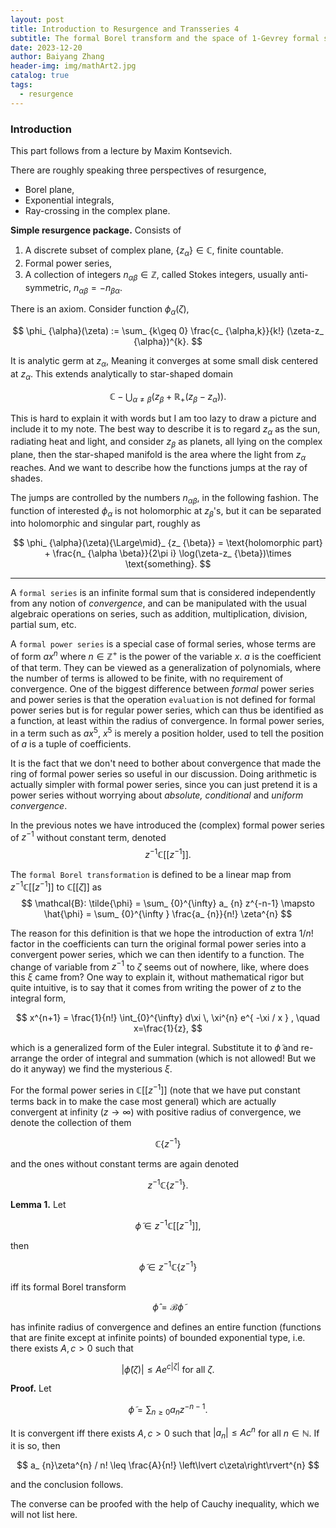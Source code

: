 ```yaml
---
layout: post
title: Introduction to Resurgence and Transseries 4
subtitle: The formal Borel transform and the space of 1-Gevrey formal series
date: 2023-12-20
author: Baiyang Zhang
header-img: img/mathArt2.jpg
catalog: true
tags:
  - resurgence
---
```


### Introduction

This part follows from a lecture by Maxim Kontsevich.

There are roughly speaking three perspectives of resurgence,
- Borel plane,
- Exponential integrals,
- Ray-crossing in the complex plane.

**Simple resurgence package.** Consists of 
1. A discrete subset of complex plane, $\left\lbrace z_ {\alpha} \right\rbrace \in\mathbb{C}$, finite countable. 
2. Formal power series, 
3. A collection of integers $n_ {\alpha \beta}\in\mathbb{Z}$, called Stokes integers, usually anti-symmetric, $n_ {\alpha \beta}=-n_ {\beta \alpha}$.

There is an axiom. Consider function $\phi_ {\alpha}(\zeta)$, 

$$
\phi_ {\alpha}(\zeta) := \sum_ {k\geq 0} \frac{c_ {\alpha,k}}{k!} (\zeta-z_ {\alpha})^{k}.
$$

It is analytic germ at $z_ {\alpha}$, Meaning it converges at some small disk centered at $z_ {\alpha}$. This extends analytically to star-shaped domain 

$$
\mathbb{C} - \bigcup_ {\alpha \neq \beta} (z_ {\beta} + \mathbb{R}_ {+}(z_ {\beta}-z_ {\alpha})).
$$

This is hard to explain it with words but I am too lazy to draw a picture and include it to my note. The best way to describe it is to regard $z_ {\alpha}$ as the sun, radiating heat and light, and consider $z_ {\beta}$ as planets, all lying on the complex plane, then the star-shaped manifold is the area where the light from $z_ {\alpha}$ reaches. And we want to describe how the functions jumps at the ray of shades. 

The jumps are controlled by the numbers $n_ {\alpha \beta}$, in the following fashion. The function of interested $\phi_ {\alpha}$ is not holomorphic at $z_ {\beta}$'s, but it can be separated into holomorphic and singular part, roughly as 

$$
\phi_ {\alpha}(\zeta){\Large\mid}_ {z_ {\beta}}  = \text{holomorphic part} + \frac{n_ {\alpha \beta}}{2\pi i} \log(\zeta-z_ {\beta})\times \text{something}.
$$


- - -

A `formal series` is an infinite formal sum that is considered independently from any notion of *convergence*, and can be manipulated with the usual algebraic operations on series, such as addition, multiplication, division, partial sum, etc.

A `formal power series` is a special case of formal series, whose terms are of form $ax^{n}$ where $n\in\mathbb{Z}^{+}$ is the power of the variable $x$. $a$ is the coefficient of that term. They can be viewed as a generalization of polynomials, where the number of terms is allowed to be finite, with no requirement of convergence. One of the biggest difference between *formal* power series and power series is that the operation `evaluation` is not defined for formal power series but is for regular power series, which can thus be identified as a function, at least within the radius of convergence. In formal power series, in a term such as $a x^{5}$, $x^{5}$ is merely a position holder, used to tell the position of $a$ is a tuple of coefficients. 

It is the fact that we don't need to bother about convergence that made the ring of formal power series so useful in our discussion. Doing arithmetic is actually simpler with formal power series, since you can just pretend it is a power series without worrying about *absolute, conditional* and *uniform convergence*.

In the previous notes we have introduced the (complex) formal power series of $z^{-1}$ without constant term, denoted
$$
z^{-1}\mathbb{C}[[ z^{-1} ]].
$$

The `formal Borel transformation` is defined to be a linear map from $z^{-1}\mathbb{C}[[ z^{-1} ]]$ to $\mathbb{C}[[\zeta]]$ as 
$$
\mathcal{B}: \tilde{\phi} = \sum_ {0}^{\infty} a_ {n} z^{-n-1} \mapsto \hat{\phi} = \sum_ {0}^{\infty } \frac{a_ {n}}{n!} \zeta^{n}
$$

The reason for this definition is that we hope the introduction of extra $1 / n!$ factor in the coefficients can turn the original formal power series into a convergent power series, which we can then identify to a function. The change of variable from $z^{-1}$ to $\zeta$ seems out of nowhere, like, where does this $\xi$ came from? One way to explain it, without mathematical rigor but quite intuitive, is to say that it comes from writing the power of $z$ to the integral form, 

$$
x^{n+1} = \frac{1}{n!} \int_{0}^{\infty} d\xi \, \xi^{n} e^{ -\xi / x } , \quad  x=\frac{1}{z},
$$

which is a generalized form of the Euler integral. Substitute it to $\tilde{\phi}$ and re-arrange the order of integral and summation (which is not allowed! But we do it anyway) we find the mysterious $\xi$.

For the formal power series in $\mathbb{C}[[z^{-1}]]$ (note that we have put constant terms back in to make the case most general) which are actually convergent at infinity ($z\to \infty$) with positive radius of convergence, we denote the collection of them

$$
\mathbb{C}\left\lbrace z^{-1} \right\rbrace 
$$

and the ones without constant terms are again denoted 

$$
z^{-1}\mathbb{C}\left\lbrace z^{-1} \right\rbrace .
$$

**Lemma 1.** Let 

$$
\tilde{\phi}\in z^{-1}\mathbb{C}[[z^{-1}]],
$$

then 

$$
\tilde{\phi}\in z^{-1}\mathbb{C}\left\lbrace z^{-1} \right\rbrace 
$$

iff its formal Borel transform 

$$
\hat{\phi}=\mathcal{B}\tilde{\phi}
$$

has infinite radius of convergence and defines an entire function (functions that are finite except at infinite points) of bounded exponential type, i.e. there exists $A,c>0$ such that 

$$
\left\lvert \hat{\phi}(\zeta) \right\rvert \leq A e^{ c\left\lvert \zeta \right\rvert  } \text{ for all } \zeta.
$$

**Proof.** Let 

$$
\tilde{\phi}=\sum_ {n\geq 0}a_ {n}z^{-n-1}.
$$

It is convergent iff there exists $A,c>0$  such that $\left\lvert a_ {n} \right\rvert\leq Ac^{n}$ for all $n\in\mathbb{N}$. If it is so, then

$$
a_ {n}\zeta^{n} / n! \leq  \frac{A}{n!} \left\lvert  c\zeta\right\rvert^{n}
$$

and the conclusion follows.

The converse can be proofed with the help of Cauchy inequality, which we will not list here.

